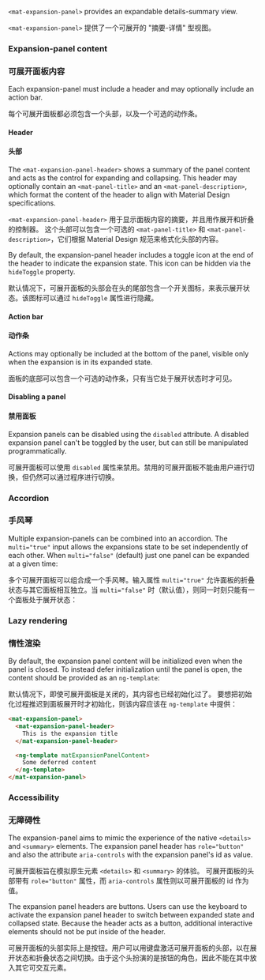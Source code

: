 `<mat-expansion-panel>` provides an expandable details-summary view.

`<mat-expansion-panel>` 提供了一个可展开的 "摘要-详情" 型视图。

<!-- example(expansion-overview) -->

### Expansion-panel content

### 可展开面板内容

Each expansion-panel must include a header and may optionally include an action bar.

每个可展开面板都必须包含一个头部，以及一个可选的动作条。

#### Header

#### 头部

The `<mat-expansion-panel-header>` shows a summary of the panel content and acts
as the control for expanding and collapsing. This header may optionally contain an
`<mat-panel-title>` and an `<mat-panel-description>`, which format the content of the
header to align with Material Design specifications.

`<mat-expansion-panel-header>` 用于显示面板内容的摘要，并且用作展开和折叠的控制器。
这个头部可以包含一个可选的 `<mat-panel-title>` 和 `<mat-panel-description>`，它们根据 Material Design 规范来格式化头部的内容。

<!-- example({"example": "expansion-overview",
              "file": "expansion-overview-example.html", 
              "region": "basic-panel"}) -->
              
By default, the expansion-panel header includes a toggle icon at the end of the
header to indicate the expansion state. This icon can be hidden via the
`hideToggle` property.

默认情况下，可展开面板的头部会在头的尾部包含一个开关图标，来表示展开状态。该图标可以通过 `hideToggle` 属性进行隐藏。

<!-- example({"example": "expansion-overview",
              "file": "expansion-overview-example.html", 
              "region": "hide-toggle"}) -->         

#### Action bar

#### 动作条

Actions may optionally be included at the bottom of the panel, visible only when the expansion
is in its expanded state.

面板的底部可以包含一个可选的动作条，只有当它处于展开状态时才可见。

<!-- example({"example": "expansion-steps",
              "file": "expansion-steps-example.html", 
              "region": "action-bar"}) -->

#### Disabling a panel

#### 禁用面板

Expansion panels can be disabled using the `disabled` attribute. A disabled expansion panel can't
be toggled by the user, but can still be manipulated programmatically.

可展开面板可以使用 `disabled` 属性来禁用。禁用的可展开面板不能由用户进行切换，但仍然可以通过程序进行切换。

<!-- example({"example": "expansion-expand-collapse-all",
              "file": "expansion-expand-collapse-all-example.html", 
              "region": "disabled"}) -->

### Accordion

### 手风琴

Multiple expansion-panels can be combined into an accordion. The `multi="true"` input allows the
expansions state to be set independently of each other. When `multi="false"` (default) just one
panel can be expanded at a given time:

多个可展开面板可以组合成一个手风琴。输入属性 `multi="true"` 允许面板的折叠状态与其它面板相互独立。当 `multi="false"` 时（默认值），则同一时刻只能有一个面板处于展开状态：

<!-- example({"example": "expansion-expand-collapse-all",
              "file": "expansion-expand-collapse-all-example.html", 
              "region": "multi"}) -->

### Lazy rendering

### 惰性渲染

By default, the expansion panel content will be initialized even when the panel is closed.
To instead defer initialization until the panel is open, the content should be provided as
an `ng-template`:

默认情况下，即使可展开面板是关闭的，其内容也已经初始化过了。
要想把初始化过程推迟到面板展开时才初始化，则该内容应该在 `ng-template` 中提供：

```html
<mat-expansion-panel>
  <mat-expansion-panel-header>
    This is the expansion title
  </mat-expansion-panel-header>

  <ng-template matExpansionPanelContent>
    Some deferred content
  </ng-template>
</mat-expansion-panel>
```

### Accessibility

### 无障碍性

The expansion-panel aims to mimic the experience of the native `<details>` and `<summary>` elements.
The expansion panel header has `role="button"` and also the attribute `aria-controls` with the
expansion panel's id as value.

可展开面板旨在模拟原生元素 `<details>` 和 `<summary>` 的体验。
可展开面板的头部带有 `role="button"` 属性，而 `aria-controls` 属性则以可展开面板的 id 作为值。

The expansion panel headers are buttons. Users can use the keyboard to activate the expansion panel
header to switch between expanded state and collapsed state. Because the header acts as a button,
additional interactive elements should not be put inside of the header.

可展开面板的头部实际上是按钮。用户可以用键盘激活可展开面板的头部，以在展开状态和折叠状态之间切换。由于这个头扮演的是按钮的角色，因此不能在其中放入其它可交互元素。
